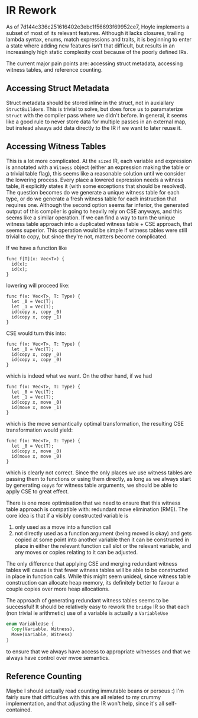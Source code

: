 # IR Rework
As of 7d144c336c251616402e3ebc1f56693f69952ce7, Hoyle implements a subset of most of its relevant features.
Although it lacks closures, trailing lambda syntax, enums, match expressions and traits,
it is beginning to enter a state where adding new features isn't that difficult, but results in an increasingly high static complexity cost because of the poorly defined IRs.

The current major pain points are: accessing struct metadata, accessing witness tables, and reference counting.

## Accessing Struct Metadata
Struct metadata should be stored inline in the struct, not in auxiallary `StructBuilder`s.
This is trivial to solve, but does force us to paramaterize `Struct` with the compiler pass where we didn't before.
In general, it seems like a good rule to never store data for multiple passes in an external map,
but instead always add data directly to the IR if we want to later reuse it.

## Accessing Witness Tables
This is a lot more complicated.
At the `sized` IR, each variable and expression is annotated with a `Witness` object (either an expression making the table or a trivial table flag),
this seems like a reasonable solution until we consider the lowering process.
Every place a lowered expression needs a witness table, it explicitly states it (with some exceptions that should be resolved).
The question becomes do we generate a unique witness table for each type,
or do we generate a fresh witness table for each instruction that requires one.
Although the second option seems far inferior, the generated output of this compiler is going to heavily rely on CSE anyways, and this seems like a similar operation.
If we can find a way to turn the unique witness table approach into a duplicated witness table + CSE approach, that seems superior.
This operation would be simple if witness tables were still trivial to copy, but since they're not, matters become complicated.

If we have a function like
```
func f[T](x: Vec<T>) {
  id(x);
  id(x);
}
```
lowering will proceed like:
```
func f(x: Vec<T>, T: Type) {
  let _0 = Vec(T);
  let _1 = Vec(T);
  id(copy x, copy _0)
  id(copy x, copy _1)
}
```
CSE would turn this into:
```
func f(x: Vec<T>, T: Type) {
  let _0 = Vec(T);
  id(copy x, copy _0)
  id(copy x, copy _0)
}
```
which is indeed what we want. On the other hand, if we had 
```
func f(x: Vec<T>, T: Type) {
  let _0 = Vec(T);
  let _1 = Vec(T);
  id(copy x, move _0)
  id(move x, move _1)
}
```
which is the move semantically optimal transformation, the resulting CSE transformation would yield:
```
func f(x: Vec<T>, T: Type) {
  let _0 = Vec(T);
  id(copy x, move _0)
  id(move x, move _0)
}
```
which is clearly not correct.
Since the only places we use witness tables are passing them to functions or using them directly,
as long as we always start by generating `copy`s for witness table arguments, we should be able to apply CSE to great effect.

There is one more optimisation that we need to ensure that this witness table approach is compatible with: redundant move elimination (RME).
The core idea is that if a visibly constructed variable is
1. only used as a move into a function call
2. not directly used as a function argument (being moved is okay) and gets copied at some point into another variable
then it can be constructed in place in either the relevant function call slot or the relevant variable, and any moves or copies relating to it can be adjusted.

The only difference that applying CSE and merging redundant witness tables will cause is that fewer witness tables will be able to be constructed in place in function calls.
While this might seem unideal, since witness table construction can allocate heap memory, its definitely better to favour a couple copies over more heap allocations.

The approach of generating redundant witness tables seems to be successful!
It should be relatively easy to rework the `bridge` IR so that each (non trivial ie arithmetic) use of a variable is actually a `VariableUse`
```rust
enum VariableUse {
  Copy(Variable, Witness),
  Move(Variable, Witness)
}
```
to ensure that we always have access to appropriate witnesses and that we always have control over mvoe semantics.

## Reference Counting
Maybe I should actually read counting immutable beans or perseus :)
I'm fairly sure that difficulties with this are all related to my crummy implementation, and that adjusting the IR won't help, since it's all self-contained.
